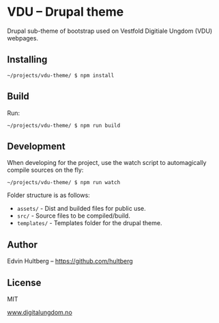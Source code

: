# VDU – Drupal theme

Drupal sub-theme of bootstrap used on Vestfold Digitiale Ungdom (VDU) webpages.

## Installing

````
~/projects/vdu-theme/ $ npm install
````

## Build

Run:
````
~/projects/vdu-theme/ $ npm run build
````

## Development

When developing for the project, use the watch script to automagically compile sources on the fly:
````
~/projects/vdu-theme/ $ npm run watch
````

Folder structure is as follows:
* `assets/` - Dist and builded files for public use.
* `src/` - Source files to be compiled/build.
* `templates/` - Templates folder for the drupal theme.

## Author

Edvin Hultberg – https://github.com/hultberg

## License

MIT



www.digitalungdom.no
